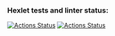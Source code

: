 ### Hexlet tests and linter status:
[![Actions Status](https://github.com/Oleg-Chaiko/python-project-50/actions/workflows/hexlet-check.yml/badge.svg)](https://github.com/Oleg-Chaiko/python-project-50/actions)
[![Actions Status](https://github.com/Oleg-Chaiko/python-project-50/workflows/main_ci/badge.svg)](https://github.com/Oleg-Chaiko/python-project-50/actions)